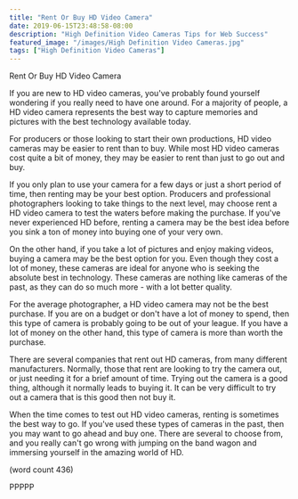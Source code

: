 ```yaml
---
title: "Rent Or Buy HD Video Camera"
date: 2019-06-15T23:48:58-08:00
description: "High Definition Video Cameras Tips for Web Success"
featured_image: "/images/High Definition Video Cameras.jpg"
tags: ["High Definition Video Cameras"]
---
```


Rent Or Buy HD Video Camera

If you are new to HD video cameras, you've probably 
found yourself wondering if you really need to have
one around.  For a majority of people, a HD video
camera represents the best way to capture memories
and pictures with the best technology available today.

For producers or those looking to start their own
productions, HD video cameras may be easier to rent
than to buy.  While most HD video cameras cost quite a
bit of money, they may be easier to rent than just to
go out and buy.

If you only plan to use your camera for a few days
or just a short period of time, then renting may be
your best option.  Producers and professional 
photographers looking to take things to the next 
level, may choose rent a HD video camera to test the
waters before making the purchase.  If you've never
experienced HD before, renting a camera may be the
best idea before you sink a ton of money into buying
one of your very own.

On the other hand, if you take a lot of pictures and
enjoy making videos, buying a camera may be the best
option for you.  Even though they cost a lot of money,
these cameras are ideal for anyone who is seeking the
absolute best in technology.  These cameras are 
nothing like cameras of the past, as they can do so 
much more - with a lot better quality.

For the average photographer, a HD video camera may
not be the best purchase.  If you are on a budget or
don't have a lot of money to spend, then this type of
camera is probably going to be out of your league.  If
you have a lot of money on the other hand, this type
of camera is more than worth the purchase.

There are several companies that rent out HD cameras,
from many different manufacturers.  Normally, those
that rent are looking to try the camera out, or just
needing it for a brief amount of time.  Trying out 
the camera is a good thing, although it normally leads
to buying it.  It can be very difficult to try out
a camera that is this good then not buy it.

When the time comes to test out HD video cameras, 
renting is sometimes the best way to go.  If you've
used these types of cameras in the past, then you 
may want to go ahead and buy one.  There are several
to choose from, and you really can't go wrong with
jumping on the band wagon and immersing yourself in
the amazing world of HD.

(word count 436)

PPPPP
